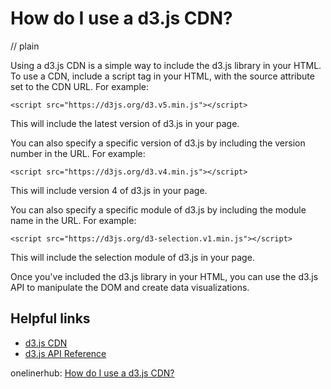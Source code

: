 # How do I use a d3.js CDN?
// plain

Using a d3.js CDN is a simple way to include the d3.js library in your HTML. To use a CDN, include a script tag in your HTML, with the source attribute set to the CDN URL. For example:

```
<script src="https://d3js.org/d3.v5.min.js"></script>
```

This will include the latest version of d3.js in your page.

You can also specify a specific version of d3.js by including the version number in the URL. For example:

```
<script src="https://d3js.org/d3.v4.min.js"></script>
```

This will include version 4 of d3.js in your page.

You can also specify a specific module of d3.js by including the module name in the URL. For example:

```
<script src="https://d3js.org/d3-selection.v1.min.js"></script>
```

This will include the selection module of d3.js in your page.

Once you've included the d3.js library in your HTML, you can use the d3.js API to manipulate the DOM and create data visualizations.

## Helpful links
- [d3.js CDN](https://d3js.org/#cdn)
- [d3.js API Reference](https://github.com/d3/d3/blob/master/API.md)

onelinerhub: [How do I use a d3.js CDN?](https://onelinerhub.com/javascript-d3/how-do-i-use-a-d--js-cdn)